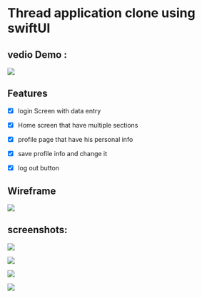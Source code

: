  # Thread application clone using swiftUI



## vedio Demo : 



<img src="https://github.com/Ayman-Naim/little-Lemon/blob/main/screen/deom.gif">


## Features
 - [x] login Screen with data entry
 - [x] Home screen that have multiple sections
 - [x] profile page that have his personal info
 - [x] save profile info and change it
 - [x] log out button


## Wireframe
![](screen/Wirefrane.png)

## screenshots:


![](screen/login.png)


![](screen/home.png)


![](screen/Detailed.png)


![](screen/userpage.png)




